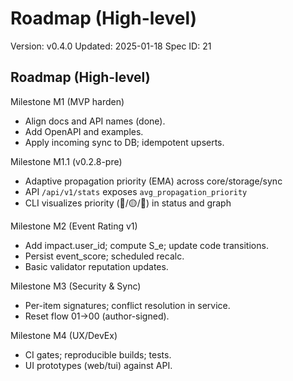 # Roadmap (High-level)
Version: v0.4.0
Updated: 2025-01-18
Spec ID: 21

## Roadmap (High-level)

Milestone M1 (MVP harden)
- Align docs and API names (done).
- Add OpenAPI and examples.
- Apply incoming sync to DB; idempotent upserts.

Milestone M1.1 (v0.2.8-pre)
- Adaptive propagation priority (EMA) across core/storage/sync
- API `/api/v1/stats` exposes `avg_propagation_priority`
- CLI visualizes priority (🔵/🟡/🔴) in status and graph

Milestone M2 (Event Rating v1)
- Add impact.user_id; compute S_e; update code transitions.
- Persist event_score; scheduled recalc.
- Basic validator reputation updates.

Milestone M3 (Security & Sync)
- Per-item signatures; conflict resolution in service.
- Reset flow 01→00 (author-signed).

Milestone M4 (UX/DevEx)
- CI gates; reproducible builds; tests.
- UI prototypes (web/tui) against API.
